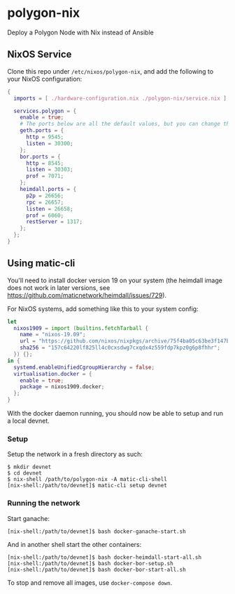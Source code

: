 # polygon-nix
Deploy a Polygon Node with Nix instead of Ansible

## NixOS Service

Clone this repo under `/etc/nixos/polygon-nix`, and add the following to your NixOS configuration:

```nix
{
  imports = [ ./hardware-configuration.nix ./polygon-nix/service.nix ];

  services.polygon = {
    enable = true;
    # The ports below are all the default values, but you can change them if necessary.
    geth.ports = {
      http = 9545;
      listen = 30300;
    };
    bor.ports = {
      http = 8545;
      listen = 30303;
      prof = 7071;
    };
    heimdall.ports = {
      p2p = 26656;
      rpc = 26657;
      listen = 26658;
      prof = 6060;
      restServer = 1317;
    };
  };
}
```

## Using matic-cli

You'll need to install docker version 19 on your system (the heimdall image does not work in later versions, see
https://github.com/maticnetwork/heimdall/issues/729).

For NixOS systems, add something like this to your system config:

```nix
let
  nixos1909 = import (builtins.fetchTarball {
    name = "nixos-19.09";
    url = "https://github.com/nixos/nixpkgs/archive/75f4ba05c63be3f147bcc2f7bd4ba1f029cedcb1.tar.gz";
    sha256 = "157c64220lf825ll4c0cxsdwg7cxqdx4z559fdp7kpz0g6p8fhhr";
  }) {};
in {
  systemd.enableUnifiedCgroupHierarchy = false;
  virtualisation.docker = {
    enable = true;
    package = nixos1909.docker;
  };
}
```

With the docker daemon running, you should now be able to setup and run a local devnet.

### Setup

Setup the network in a fresh directory as such:
```shell
$ mkdir devnet
$ cd devnet
$ nix-shell /path/to/polygon-nix -A matic-cli-shell
[nix-shell:/path/to/devnet]$ matic-cli setup devnet
```

### Running the network

Start ganache:
```shell
[nix-shell:/path/to/devnet]$ bash docker-ganache-start.sh
```

And in another shell start the other containers:
```shell
[nix-shell:/path/to/devnet]$ bash docker-heimdall-start-all.sh
[nix-shell:/path/to/devnet]$ bash docker-bor-setup.sh
[nix-shell:/path/to/devnet]$ bash docker-bor-start-all.sh
```

To stop and remove all images, use `docker-compose down`.
